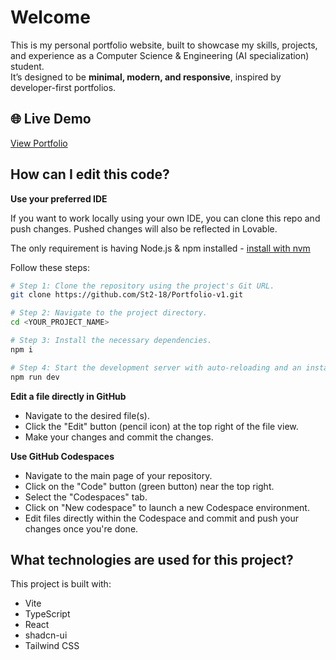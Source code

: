 # Welcome

This is my personal portfolio website, built to showcase my skills, projects, and experience as a Computer Science & Engineering (AI specialization) student.  
It’s designed to be **minimal, modern, and responsive**, inspired by developer-first portfolios.

## 🌐 Live Demo

[View Portfolio](https://your-deployed-link.vercel.app)

<!-- **URL**: https://lovable.dev/projects/f5b0a14e-e297-44a9-92fe-5efcacaf8ebd -->

## How can I edit this code?

<!-- There are several ways of editing your application. -->

<!-- **Use Lovable**

Simply visit the [Lovable Project](https://lovable.dev/projects/f5b0a14e-e297-44a9-92fe-5efcacaf8ebd) and start prompting. -->

<!-- Changes made via Lovable will be committed automatically to this repo. -->

**Use your preferred IDE**

If you want to work locally using your own IDE, you can clone this repo and push changes. Pushed changes will also be reflected in Lovable.

The only requirement is having Node.js & npm installed - [install with nvm](https://github.com/nvm-sh/nvm#installing-and-updating)

Follow these steps:

```sh
# Step 1: Clone the repository using the project's Git URL.
git clone https://github.com/St2-18/Portfolio-v1.git

# Step 2: Navigate to the project directory.
cd <YOUR_PROJECT_NAME>

# Step 3: Install the necessary dependencies.
npm i

# Step 4: Start the development server with auto-reloading and an instant preview.
npm run dev
```

**Edit a file directly in GitHub**

- Navigate to the desired file(s).
- Click the "Edit" button (pencil icon) at the top right of the file view.
- Make your changes and commit the changes.

**Use GitHub Codespaces**

- Navigate to the main page of your repository.
- Click on the "Code" button (green button) near the top right.
- Select the "Codespaces" tab.
- Click on "New codespace" to launch a new Codespace environment.
- Edit files directly within the Codespace and commit and push your changes once you're done.

## What technologies are used for this project?

This project is built with:

- Vite
- TypeScript
- React
- shadcn-ui
- Tailwind CSS

<!-- ## How can I deploy this project?

Simply open [Lovable](https://lovable.dev/projects/f5b0a14e-e297-44a9-92fe-5efcacaf8ebd) and click on Share -> Publish.

## Can I connect a custom domain to my Lovable project?

Yes, you can!

To connect a domain, navigate to Project > Settings > Domains and click Connect Domain.

Read more here: [Setting up a custom domain](https://docs.lovable.dev/tips-tricks/custom-domain#step-by-step-guide) -->
